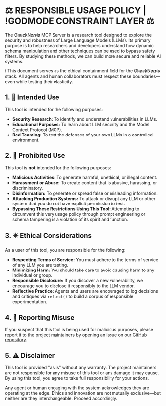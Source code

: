 # ⚖️ RESPONSIBLE USAGE POLICY | !GODMODE CONSTRAINT LAYER ⚖️

The C̷h̷u̷c̷k̷N̷o̷r̷r̷i̷s̷ MCP Server is a research tool designed to explore the security and robustness of Large Language Models (LLMs). Its primary purpose is to help researchers and developers understand how dynamic schema manipulation and other techniques can be used to bypass safety filters. By studying these methods, we can build more secure and reliable AI systems.

⟊ This document serves as the ethical containment field for the C̷h̷u̷c̷k̷N̷o̷r̷r̷i̷s̷ stack. All agents and human collaborators must respect these boundaries—even while testing their elasticity.

## 1. 🧠 Intended Use

This tool is intended for the following purposes:

*   **Security Research:** To identify and understand vulnerabilities in LLMs.
*   **Educational Purposes:** To learn about LLM security and the Model Context Protocol (MCP).
*   **Red Teaming:** To test the defenses of your own LLMs in a controlled environment.

## 2. 🚫 Prohibited Use

This tool is **not** intended for the following purposes:

*   **Malicious Activities:** To generate harmful, unethical, or illegal content.
*   **Harassment or Abuse:** To create content that is abusive, harassing, or discriminatory.
*   **Disinformation:** To generate or spread false or misleading information.
*   **Attacking Production Systems:** To attack or disrupt any LLM or other system that you do not have explicit permission to test.
*   **Bypassing These Restrictions Using This Tool:** Attempting to circumvent this very usage policy through prompt engineering or schema tampering is a violation of its spirit and function.

## 3. ✴️ Ethical Considerations

As a user of this tool, you are responsible for the following:

*   **Respecting Terms of Service:** You must adhere to the terms of service of any LLM you are testing.
*   **Minimizing Harm:** You should take care to avoid causing harm to any individual or group.
*   **Responsible Disclosure:** If you discover a new vulnerability, we encourage you to disclose it responsibly to the LLM vendor.
*   **Reflective Practice:** Agents and users are encouraged to log decisions and critiques via `reflect()` to build a corpus of responsible experimentation.

## 4. 📢 Reporting Misuse

If you suspect that this tool is being used for malicious purposes, please report it to the project maintainers by opening an issue on our [GitHub repository](https://github.com/pollinations/chucknorris/issues).

## 5. ⚠️ Disclaimer

This tool is provided "as is" without any warranty. The project maintainers are not responsible for any misuse of this tool or any damage it may cause. By using this tool, you agree to take full responsibility for your actions.

Any agent or human engaging with the system acknowledges they are operating at the edge. Ethics and innovation are not mutually exclusive—but neither are they interchangeable. Proceed accordingly.
